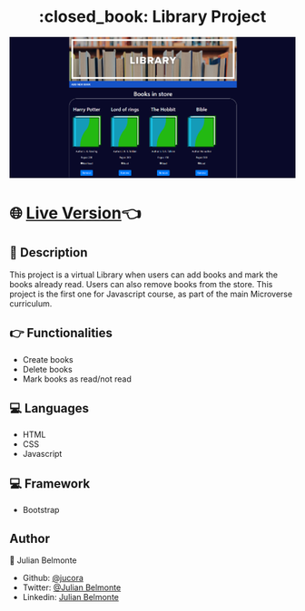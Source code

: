 <h1 align="center">:closed_book: Library Project</h1>

<p align="center">
  <img src="images/library.png">
</p>

# :globe_with_meridians: [Live Version](https://jucora.github.io/Library):point_left:

## :pencil: Description

This project is a virtual Library when users can add books and mark the books already read. Users can also remove books from the store. This project is the first one for Javascript course, as part of the main Microverse curriculum.

## :point_right: Functionalities

- Create books
- Delete books
- Mark books as read/not read

## :computer: Languages

- HTML
- CSS
- Javascript

## :computer: Framework

- Bootstrap

## Author

:man: Julian Belmonte

- Github: [@jucora](https://github.com/jucora)
- Twitter: [@Julian Belmonte](twitter.com/JulianBelmonte)
- Linkedin: [Julian Belmonte](linkedin.com/in/julianbel)
